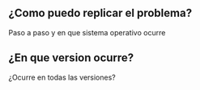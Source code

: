 ## ¿Como puedo replicar el problema?
Paso a paso y en que sistema operativo ocurre
## ¿En que version ocurre?
¿Ocurre en todas las versiones?
